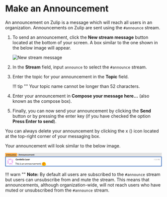 # Make an Announcement

An announcement on Zulip is a message which will reach
all users in an organization.
Announcements on Zulip are sent using the `#announce` stream.

1. To send an announcement, click the **New stream message**
 button located at the bottom of your screen.
 A box similar to the one shown in the below image will appear.

    ![New stream message](/static/images/help/new-stream.png)

3. In the **Stream** field, input `announce` to select the `#announce` stream.

4. Enter the topic for your announcement in the **Topic** field.

    !!! tip ""
        Your topic name cannot be longer than 52 characters.

5. Enter your announcement in **Compose your message here...**
  (also known as the compose box).

6. Finally, you can now send your announcement by
  clicking the **Send** button or by pressing the enter key
  (if you have checked the option **Press Enter to send**).

You can always delete your announcement by
 clicking the x (<i class="icon-vector-remove"></i>) icon located at
 the top-right corner of your messaging box.

Your announcement will look similar to the below image.

![Example announcement](/static/images/help/announcement.png)


!!! warn ""
    **Note:** By default all users are subscribed to the `#announce` stream but users can
     unsubscribe from and mute the stream.
    This means that announcements, although organization-wide, will not reach users
     who have muted or unsubscribed from the `#announce` stream.
